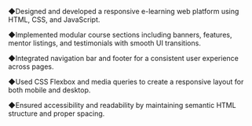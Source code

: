 ◆Designed and developed a responsive e-learning web platform using HTML, CSS, and JavaScript.

◆Implemented modular course sections including banners, features, mentor listings, and testimonials with smooth UI transitions.

◆Integrated navigation bar and footer for a consistent user experience across pages.

◆Used CSS Flexbox and media queries to create a responsive layout for both mobile and desktop.

◆Ensured accessibility and readability by maintaining semantic HTML structure and proper spacing.
